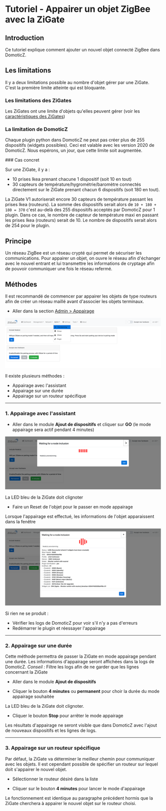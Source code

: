 # Tutoriel - Appairer un objet ZigBee avec la ZiGate


## Introduction

Ce tutoriel explique comment ajouter un nouvel objet connecté ZigBee dans DomoticZ.

## Les limitations

Il y a deux limitations possible au nombre d'objet gérer par une ZiGate. C'est la première limite atteinte qui est bloquante.

### Les limitations des ZiGates

Les ZiGates ont une limite d'objets qu'elles peuvent gérer (voir les [caractéristiques des ZiGates](Caracteristiques-des-ZiGates.md#nombre-dobjet-limit%C3%A9))

### La limitation de DomoticZ

Chaque plugin python dans DomoticZ ne peut pas créer plus de 255 dispositifs (widgets possibles). Ceci est valable avec les version 2020 de DomoticZ. Nous espérons, un jour, que cette limite soit augmentée.

### Cas concret

Sur une ZiGate, il y a :

* 10 prises Ikea prenant chacune 1 dispositif (soit 10 en tout)
* 30 capteurs de température/hygrométrie/baromètre connectés directement sur le ZiGate prenant chacun 6 dispositifs (soit 180 en tout).

La ZiGate V1 autoriserait encore 30 capteurs de température passant les prises Ikea (routeurs). La somme des dispositifs serait alors de `10 + 180 + 180 = 370` c'est au-delà des 255 dispositifs acceptés par DomoticZ pour 1 plugin.
Dans ce cas, le nombre de capteur de température maxi en passant les prises Ikea (routeurs) serait de 10. Le nombre de dispositifs serait alors de 254 pour le plugin.

## Principe

Un réseau ZigBee est un réseau crypté qui permet de sécuriser les communications. Pour appairer un objet, on ouvre le réseau afin d'échanger avec le nouvel entrant et lui transmettre les informations de cryptage afin de pouvoir communiquer une fois le réseau refermé.


## Méthodes

Il est recommandé de commencer par appairer les objets de type routeurs afin de créer un réseau maillé avant d'associer les objets terminaux.

* Aller dans la section [Admin > Appairage](WebUI_Admin.md#appairage)

![Domoticz Accept New Hardware](../Images/Provisionning_1.png)


Il existe plusieurs méthodes :

* Appairage avec l'assistant
* Appairage sur une durée
* Appairage sur un routeur spécifique

------------------------------------------------
### 1. Appairage avec l'assistant

* Aller dans le module __Ajout de dispositifs__ et cliquer sur __GO__ (le mode appairage sera actif pendant 4 minutes)

![Assisted Provisioning: Start](../Images/Provisionning_2.png)

 La LED bleu de la ZiGate doit clignoter

* Faire un Reset de l'objet pour le passer en mode appairage

 Lorsque l'appairage est effectué, les informations de l'objet apparaissent dans la fenêtre

![Assisted Provisioning: Done](../Images/Provisionning_3.png)

Si rien ne se produit :

* Vérifier les logs de DomoticZ pour voir s'il n'y a pas d'erreurs
* Redémarrer le plugin et réessayer l'appairage


------------------------------------------------      
### 2. Appairage sur une durée

Cette méthode permettra de passer la ZiGate en mode appairage pendant une durée. Les informations d'appairage seront affichées dans la logs de DomoticZ.
*Conseil :* Filtre les logs afin de ne garder que les lignes concernant la ZiGate

* Aller dans le module __Ajout de dispositifs__

* Cliquer le bouton __4 minutes__ ou __permanent__ pour choir la durée du mode appairage souhaitée

 La LED bleu de la ZiGate doit clignoter.

 * Cliquer le bouton __Stop__ pour arrêter le mode appairage

 Les résultats d'appairage ne seront visible que dans DomoticZ avec l'ajout de nouveaux dispositifs et les lignes de logs.


------------------------------------------------      
### 3. Appairage sur un routeur spécifique

Par défaut, la ZiGate va déterminer le meilleur chemin pour communiquer avec les objets. Il est cependant possible de spécifier un routeur sur lequel doit s'appairer le nouvel objet.

* Sélectionner le routeur désiré dans la liste

* Cliquer sur le bouton __4 minutes__ pour lancer le mode d'appairage

Le fonctionnement est identique au paragraphe précédent hormis que la ZiGate cherchera à appairer le nouvel objet sur le routeur choisi.
